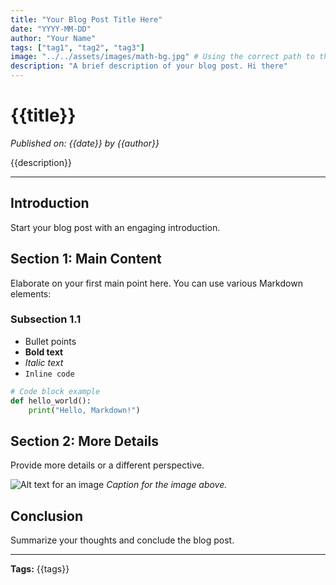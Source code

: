 ```yaml
---
title: "Your Blog Post Title Here"
date: "YYYY-MM-DD"
author: "Your Name"
tags: ["tag1", "tag2", "tag3"]
image: "../../assets/images/math-bg.jpg" # Using the correct path to the assets directory
description: "A brief description of your blog post. Hi there"
---
```


# {{title}}

*Published on: {{date}} by {{author}}*

{{description}}

---

## Introduction

Start your blog post with an engaging introduction.

## Section 1: Main Content

Elaborate on your first main point here. You can use various Markdown elements:

### Subsection 1.1

-   Bullet points
-   **Bold text**
-   *Italic text*
-   `Inline code`

```python
# Code block example
def hello_world():
    print("Hello, Markdown!")
```

## Section 2: More Details

Provide more details or a different perspective.

![Alt text for an image](images/example-image.jpg)
*Caption for the image above.*

## Conclusion

Summarize your thoughts and conclude the blog post.

---

**Tags:** {{tags}}


